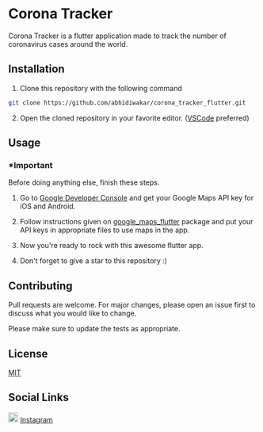 # Corona Tracker

Corona Tracker is a flutter application made to track the number of coronavirus cases around the world.

## Installation

1. Clone this repository with the following command

```bash
git clone https://github.com/abhidiwakar/corona_tracker_flutter.git
```

2. Open the cloned repository in your favorite editor. ([VSCode](https://code.visualstudio.com/download) preferred)

## Usage
### *Important
Before doing anything else, finish these steps.
1. Go to [Google Developer Console](console.developer.google.com) and get your Google Maps API key for iOS and Android.
2. Follow instructions given on [google_maps_flutter](https://pub.dev/packages/google_maps_flutter) package and put your API keys in appropriate files to use maps in the app.

3. Now you're ready to rock with this awesome flutter app.

4. Don't forget to give a star to this repository :)

## Contributing
Pull requests are welcome. For major changes, please open an issue first to discuss what you would like to change.

Please make sure to update the tests as appropriate.

## License
[MIT](https://choosealicense.com/licenses/mit/)

## Social Links
<img src="https://upload.wikimedia.org/wikipedia/commons/thumb/e/e7/Instagram_logo_2016.svg/100px-Instagram_logo_2016.svg.png" width="20" height="20"> [Instagram](https://www.instagram.com/nameless_coder/)
